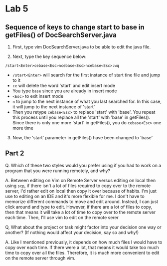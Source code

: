 # Lab 5

## Sequence of keys to change start to base in getFiles() of DocSearchServer.java

1. First, type vim DocSearchServer.java to be able to edit the java file.

2. Next, type the key sequence below:

`/start<Enter>cebase<Esc>ncebase<Esc>ncebase<Esc>:wq`

- `/start<Enter>` will search for the first instance of start tine file and jump to it
- `ce` will delete the word 'start' and edit insert mode
- You type `base` since you are already in insert mode
- `<Esc>` to exit insert mode
- `n` to jump to the next instance of what you last searched for. In this case, it will jump to the next instance of 'start'
- Then you retype `cebase<Esc>` to replace 'start' with 'base'. You repeat this process until you replace all the 'start' with 'base' in getFiles(). Since there is only one more 'start' in getFiles(), you do `cebase<Esc>` one more time

3. Now, the 'start' parameter in getFiles() have been changed to 'base'

## Part 2

Q. Which of these two styles would you prefer using if you had to work on a program that you were running remotely, and why?

A. Between editing on Vim on Remote Server versus editing on local then using `scp`, if there isn't a lot of files required to copy over to the remote server, I'd rather edit on local then copy it over because of habits. I'm just use to editing on an IDE and it's more flexible for me. I don't have to memorize different commands to move and edit around. Instead, I can just click around and type to edit. However, if there are a lot of files to copy, then that means it will take a lot of time to copy over to the remote server each time. Then, I'll use vim to edit on the remote serer

Q, What about the project or task might factor into your decision one way or another? (If nothing would affect your decision, say so and why!)

A. Like I mentioned previously, it depends on how much files I would have to copy over each time. If there were a lot, that means it would take too much time to copy over all the files. Therefore, it is much more convenient to edit on the remote server through vim.
